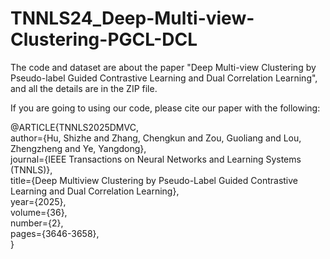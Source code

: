 # TNNLS24_Deep-Multi-view-Clustering-PGCL-DCL

The code and dataset are about the paper "Deep Multi-view Clustering by Pseudo-label Guided Contrastive Learning and Dual Correlation Learning", and all the details are in the ZIP file.

If you are going to using our code, please cite our paper with the following:


@ARTICLE{TNNLS2025DMVC,\
  author={Hu, Shizhe and Zhang, Chengkun and Zou, Guoliang and Lou, Zhengzheng and Ye, Yangdong},\
  journal={IEEE Transactions on Neural Networks and Learning Systems (TNNLS)}, \
  title={Deep Multiview Clustering by Pseudo-Label Guided Contrastive Learning and Dual Correlation Learning}, \
  year={2025},\
  volume={36},\
  number={2},\
  pages={3646-3658},\
  }
